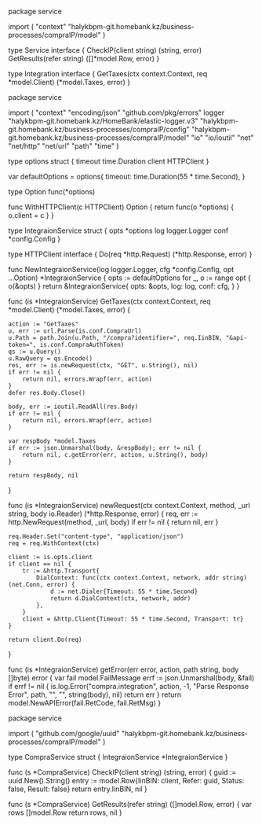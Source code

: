 package service

import (
	"context"
	"halykbpm-git.homebank.kz/business-processes/compraIP/model"
)

type Service interface {
	CheckIP(client string) (string, error)
	GetResults(refer string) ([]*model.Row, error)
}

type Integration interface {
	GetTaxes(ctx context.Context, req *model.Client) (*model.Taxes, error)
}


package service

import (
	"context"
	"encoding/json"
	"github.com/pkg/errors"
	logger "halykbpm-git.homebank.kz/HomeBank/elastic-logger.v3"
	"halykbpm-git.homebank.kz/business-processes/compraIP/config"
	"halykbpm-git.homebank.kz/business-processes/compraIP/model"
	"io"
	"io/ioutil"
	"net"
	"net/http"
	"net/url"
	"path"
	"time"
)

type options struct {
	timeout time.Duration
	client  HTTPClient
}

var defaultOptions = options{
	timeout: time.Duration(55 * time.Second),
}

type Option func(*options)

func WithHTTPClient(c HTTPClient) Option {
	return func(o *options) {
		o.client = c
	}
}

type IntegraionService struct {
	opts *options
	log  logger.Logger
	conf *config.Config
}

type HTTPClient interface {
	Do(req *http.Request) (*http.Response, error)
}

func NewIntegraionService(log logger.Logger, cfg *config.Config, opt ...Option) *IntegraionService {
	opts := defaultOptions
	for _, o := range opt {
		o(&opts)
	}
	return &IntegraionService{
		opts: &opts,
		log:  log,
		conf: cfg,
	}
}

func (is *IntegraionService) GetTaxes(ctx context.Context, req *model.Client) (*model.Taxes, error) {

	action := "GetTaxes"
	u, err := url.Parse(is.conf.CompraUrl)
	u.Path = path.Join(u.Path, "/compra?identifier=", req.IinBIN, "&api-token=", is.conf.CompraAuthToken)
	qs := u.Query()
	u.RawQuery = qs.Encode()
	res, err := is.newRequest(ctx, "GET", u.String(), nil)
	if err != nil {
		return nil, errors.Wrapf(err, action)
	}
	defer res.Body.Close()

	body, err := ioutil.ReadAll(res.Body)
	if err != nil {
		return nil, errors.Wrapf(err, action)
	}

	var respBody *model.Taxes
	if err := json.Unmarshal(body, &respBody); err != nil {
		return nil, c.getError(err, action, u.String(), body)
	}

	return respBody, nil
}

func (is *IntegraionService) newRequest(ctx context.Context, method, _url string, body io.Reader) (*http.Response, error) {
	req, err := http.NewRequest(method, _url, body)
	if err != nil {
		return nil, err
	}

	req.Header.Set("content-type", "application/json")
	req = req.WithContext(ctx)

	client := is.opts.client
	if client == nil {
		tr := &http.Transport{
			DialContext: func(ctx context.Context, network, addr string) (net.Conn, error) {
				d := net.Dialer{Timeout: 55 * time.Second}
				return d.DialContext(ctx, network, addr)
			},
		}
		client = &http.Client{Timeout: 55 * time.Second, Transport: tr}
	}

	return client.Do(req)
}

func (is *IntegraionService) getError(err error, action, path string, body []byte) error {
	var fail model.FailMessage
	errf := json.Unmarshal(body, &fail)
	if errf != nil {
		is.log.Error("compra.integration", action, -1, "Parse Response Error", path, "", "", string(body), nil)
		return err
	}
	return model.NewAPIError(fail.RetCode, fail.RetMsg)
}



package service

import (
	"github.com/google/uuid"
	"halykbpm-git.homebank.kz/business-processes/compraIP/model"
)

type CompraService struct {
	IntegraionService *IntegraionService
}

func (s *CompraService) CheckIP(client string) (string, error) {
	guid := uuid.New().String()
	entry := model.Row{IinBIN: client, Refer: guid, Status: false, Result: false}
	return entry.IinBIN, nil
}

func (s *CompraService) GetResults(refer string) ([]model.Row, error) {
	var rows []model.Row
	return rows, nil
}
